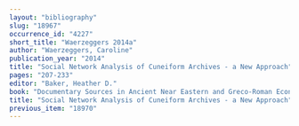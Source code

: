 ```yaml
---
layout: "bibliography"
slug: "18967"
occurrence_id: "4227"
short_title: "Waerzeggers 2014a"
author: "Waerzeggers, Caroline"
publication_year: "2014"
title: "Social Network Analysis of Cuneiform Archives - a New Approach"
pages: "207-233"
editor: "Baker, Heather D."
book: "Documentary Sources in Ancient Near Eastern and Greco-Roman Economic History. Methodology and Practice (Oxford/Philadelphia)"
title: "Social Network Analysis of Cuneiform Archives - a New Approach"
previous_item: "18970"
---
```

